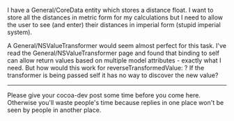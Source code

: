 

I have a General/CoreData entity which stores a distance float. I want to store all the distances in metric form for my calculations but I need to allow the user to see (and enter) their distances in imperial form (stupid imperial system).

A General/NSValueTransformer would seem almost perfect for this task. I've read the General/NSValueTransformer page and found that binding to self can allow return values based on multiple model attributes - exactly what I need. But how would this work for reverseTransformedValue: ? If the transformer is being passed self it has no way to discover the new value?

----
Please give your cocoa-dev post some time before you come here. Otherwise you'll waste people's time because replies in one place won't be seen by people in another place.